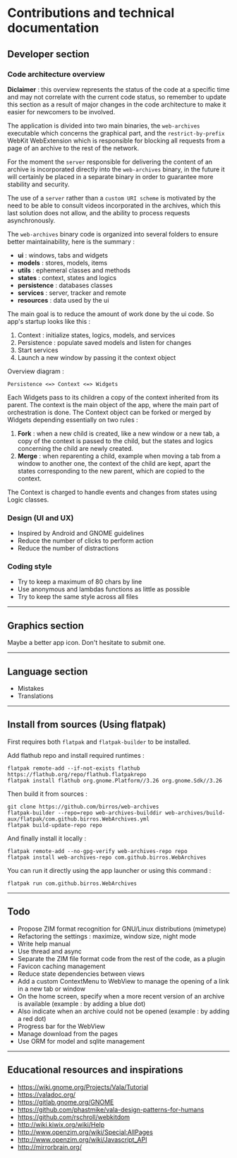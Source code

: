 # Contributions and technical documentation

## Developer section

### Code architecture overview

__Diclaimer__ : this overview represents the status of the code at a specific
time and may not correlate with the current code status, so remember to update
this section as a result of major changes in the code architecture to make it
easier for newcomers to be involved.

The application is divided into two main binaries, the `web-archives` executable
which concerns the graphical part, and the `restrict-by-prefix` WebKit
WebExtension which is responsible for blocking all requests from a page of an
archive to the rest of the network.

For the moment the `server` responsible for delivering the content of an archive
is incorporated directly into the `web-archives` binary, in the future it will
certainly be placed in a separate binary in order to guarantee more stability
and security.

The use of a `server` rather than a `custom URI scheme` is motivated by the need
to be able to consult videos incorporated in the archives, which this last
solution does not allow, and the ability to process requests asynchronously.

The `web-archives` binary code is organized into several folders to ensure
better maintainability, here is the summary :
- __ui__ : windows, tabs and widgets
- __models__ : stores, models, items
- __utils__ : ephemeral classes and methods
- __states__ : context, states and logics
- __persistence__ : databases classes
- __services__ : server, tracker and remote
- __resources__ : data used by the ui

The main goal is to reduce the amount of work done by the ui code. So app's
startup looks like this :
1. Context : initialize states, logics, models, and services
2. Persistence : populate saved models and listen for changes
3. Start services
4. Launch a new window by passing it the context object

Overview diagram :

    Persistence <=> Context <=> Widgets


Each Widgets pass to its children a copy of the context inherited from its
parent. The context is the main object of the app, where the main part of
orchestration is done. The Context object can be forked or merged by Widgets
depending essentially on two rules :
1. __Fork__ : when a new child is created, like a new window or a new tab, a
copy of the context is passed to the child, but the states and logics concerning
the child are newly created.
2. __Merge__ : when reparenting a child, example when moving a tab from a window
to another one, the context of the child are kept, apart the states
corresponding to the new parent, which are copied to the context.

The Context is charged to handle events and changes from states using Logic
classes.

### Design (UI and UX)

- Inspired by Android and GNOME guidelines
- Reduce the number of clicks to perform action
- Reduce the number of distractions

### Coding style

- Try to keep a maximum of 80 chars by line
- Use anonymous and lambdas functions as little as possible
- Try to keep the same style across all files

---

## Graphics section

Maybe a better app icon. Don't hesitate to submit one.

---

## Language section

- Mistakes
- Translations

---

## Install from sources (Using flatpak)

First requires both `flatpak` and `flatpak-builder` to be installed.

Add flathub repo and install required runtimes :

    flatpak remote-add --if-not-exists flathub https://flathub.org/repo/flathub.flatpakrepo
    flatpak install flathub org.gnome.Platform//3.26 org.gnome.Sdk//3.26

Then build it from sources :

    git clone https://github.com/birros/web-archives
    flatpak-builder --repo=repo web-archives-builddir web-archives/build-aux/flatpak/com.github.birros.WebArchives.yml
    flatpak build-update-repo repo

And finally install it locally :

    flatpak remote-add --no-gpg-verify web-archives-repo repo
    flatpak install web-archives-repo com.github.birros.WebArchives

You can run it directly using the app launcher or using this command :

    flatpak run com.github.birros.WebArchives

---

## Todo

- Propose ZIM format recognition for GNU/Linux distributions (mimetype)
- Refactoring the settings : maximize, window size, night mode
- Write help manual
- Use thread and async
- Separate the ZIM file format code from the rest of the code, as a plugin
- Favicon caching management
- Reduce state dependencies between views
- Add a custom ContextMenu to WebView to manage the opening of a link in a new
tab or window
- On the home screen, specify when a more recent version of an archive is
available (example : by adding a blue dot)
- Also indicate when an archive could not be opened (example : by adding a red
dot)
- Progress bar for the WebView
- Manage download from the pages
- Use ORM for model and sqlite management

---

## Educational resources and inspirations

- https://wiki.gnome.org/Projects/Vala/Tutorial
- https://valadoc.org/
- https://gitlab.gnome.org/GNOME
- https://github.com/phastmike/vala-design-patterns-for-humans
- https://github.com/rschroll/webkitdom
- http://wiki.kiwix.org/wiki/Help
- http://www.openzim.org/wiki/Special:AllPages
- http://www.openzim.org/wiki/Javascript_API
- http://mirrorbrain.org/
